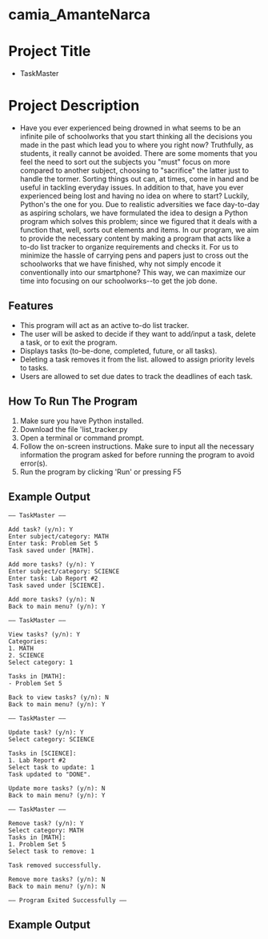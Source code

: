# camia_AmanteNarca

# Project Title
- TaskMaster

# Project Description
- Have you ever experienced being drowned in what seems to be an infinite pile of schoolworks that you start thinking all the decisions you made in the past which lead you to where you right now? Truthfully, as students, it really cannot be avoided. There are some moments that you feel the need to sort out the subjects you "must" focus on more compared to another subject, choosing to "sacrifice" the latter just to handle the tormer. Sorting things out can, at times, come in hand and be useful in tackling everyday issues. In addition to that, have you ever experienced being lost and having no idea on where to start? Luckily, Python's the one for you. Due to realistic adversities we face day-to-day as aspiring scholars, we have formulated the idea to design a Python program which solves this problem; since we figured that it deals with a function that, well, sorts out elements and items. In our program, we aim to provide the necessary content by making a program that acts like a to-do list tracker to organize requirements and checks it. For us to minimize the hassle of carrying pens and papers just to cross out the schoolworks that we have finished, why not simply encode it conventionally into our smartphone? This way, we can maximize our time into focusing on our schoolworks--to get the job done.

## Features
-   This program will act as an active to-do list tracker.
-   The user will be asked to decide if they want to add/input a task, delete a task, or to exit the program.
-   Displays tasks (to-be-done, completed, future, or all tasks).
-   Deleting a task removes it from the list. allowed to assign priority levels to tasks.
-   Users are allowed to set due dates to track the deadlines of each task.

## How To Run The Program
1.    Make sure you have Python installed.
2.    Download the file 'list_tracker.py
3.    Open a terminal or command prompt.
4.    Follow the on-screen instructions. Make sure to input all the necessary information the program asked for before running the program to avoid error(s).
5.    Run the program by clicking 'Run' or pressing F5

## Example Output
```
—— TaskMaster ——

Add task? (y/n): Y
Enter subject/category: MATH
Enter task: Problem Set 5
Task saved under [MATH].

Add more tasks? (y/n): Y
Enter subject/category: SCIENCE
Enter task: Lab Report #2
Task saved under [SCIENCE].

Add more tasks? (y/n): N
Back to main menu? (y/n): Y

—— TaskMaster ——

View tasks? (y/n): Y
Categories:
1. MATH
2. SCIENCE
Select category: 1

Tasks in [MATH]:
- Problem Set 5

Back to view tasks? (y/n): N
Back to main menu? (y/n): Y

—— TaskMaster ——

Update task? (y/n): Y
Select category: SCIENCE

Tasks in [SCIENCE]:
1. Lab Report #2
Select task to update: 1
Task updated to "DONE".

Update more tasks? (y/n): N
Back to main menu? (y/n): Y

—— TaskMaster ——

Remove task? (y/n): Y
Select category: MATH
Tasks in [MATH]:
1. Problem Set 5
Select task to remove: 1

Task removed successfully.

Remove more tasks? (y/n): N
Back to main menu? (y/n): N

—— Program Exited Successfully ——
```


## Example Output

